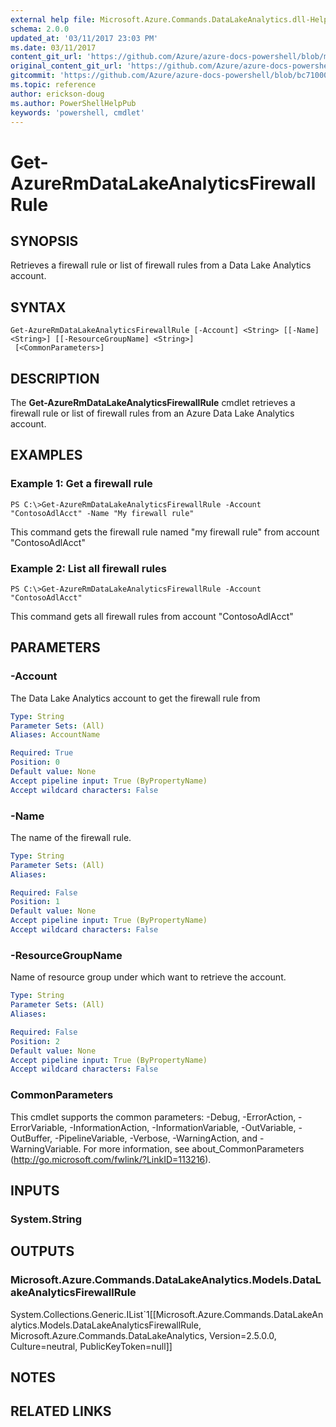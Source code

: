 ```yaml
---
external help file: Microsoft.Azure.Commands.DataLakeAnalytics.dll-Help.xml
schema: 2.0.0
updated_at: '03/11/2017 23:03 PM'
ms.date: 03/11/2017
content_git_url: 'https://github.com/Azure/azure-docs-powershell/blob/master/azureps-cmdlets-docs/ResourceManager/AzureRM.DataLakeAnalytics/v2.6.0/Get-AzureRmDataLakeAnalyticsFirewallRule.md'
original_content_git_url: 'https://github.com/Azure/azure-docs-powershell/blob/master/azureps-cmdlets-docs/ResourceManager/AzureRM.DataLakeAnalytics/v2.6.0/Get-AzureRmDataLakeAnalyticsFirewallRule.md'
gitcommit: 'https://github.com/Azure/azure-docs-powershell/blob/bc71000aa3c7f754b95442dcc415a7324626a15c'
ms.topic: reference
author: erickson-doug
ms.author: PowerShellHelpPub
keywords: 'powershell, cmdlet'
---
```


# Get-AzureRmDataLakeAnalyticsFirewallRule

## SYNOPSIS
Retrieves a firewall rule or list of firewall rules from a Data Lake Analytics account.

## SYNTAX

```
Get-AzureRmDataLakeAnalyticsFirewallRule [-Account] <String> [[-Name] <String>] [[-ResourceGroupName] <String>]
 [<CommonParameters>]
```

## DESCRIPTION
The **Get-AzureRmDataLakeAnalyticsFirewallRule** cmdlet retrieves a firewall rule or list of firewall rules from an Azure Data Lake Analytics account.

## EXAMPLES

### Example 1: Get a firewall rule
```
PS C:\>Get-AzureRmDataLakeAnalyticsFirewallRule -Account "ContosoAdlAcct" -Name "My firewall rule"
```

This command gets the firewall rule named "my firewall rule" from account "ContosoAdlAcct"

### Example 2: List all firewall rules
```
PS C:\>Get-AzureRmDataLakeAnalyticsFirewallRule -Account "ContosoAdlAcct"
```

This command gets all firewall rules from account "ContosoAdlAcct"

## PARAMETERS

### -Account
The Data Lake Analytics account to get the firewall rule from

```yaml
Type: String
Parameter Sets: (All)
Aliases: AccountName

Required: True
Position: 0
Default value: None
Accept pipeline input: True (ByPropertyName)
Accept wildcard characters: False
```

### -Name
The name of the firewall rule.

```yaml
Type: String
Parameter Sets: (All)
Aliases: 

Required: False
Position: 1
Default value: None
Accept pipeline input: True (ByPropertyName)
Accept wildcard characters: False
```

### -ResourceGroupName
Name of resource group under which want to retrieve the account.

```yaml
Type: String
Parameter Sets: (All)
Aliases: 

Required: False
Position: 2
Default value: None
Accept pipeline input: True (ByPropertyName)
Accept wildcard characters: False
```

### CommonParameters
This cmdlet supports the common parameters: -Debug, -ErrorAction, -ErrorVariable, -InformationAction, -InformationVariable, -OutVariable, -OutBuffer, -PipelineVariable, -Verbose, -WarningAction, and -WarningVariable. For more information, see about_CommonParameters (http://go.microsoft.com/fwlink/?LinkID=113216).

## INPUTS

### System.String

## OUTPUTS

### Microsoft.Azure.Commands.DataLakeAnalytics.Models.DataLakeAnalyticsFirewallRule
System.Collections.Generic.IList`1[[Microsoft.Azure.Commands.DataLakeAnalytics.Models.DataLakeAnalyticsFirewallRule, Microsoft.Azure.Commands.DataLakeAnalytics, Version=2.5.0.0, Culture=neutral, PublicKeyToken=null]]

## NOTES

## RELATED LINKS

